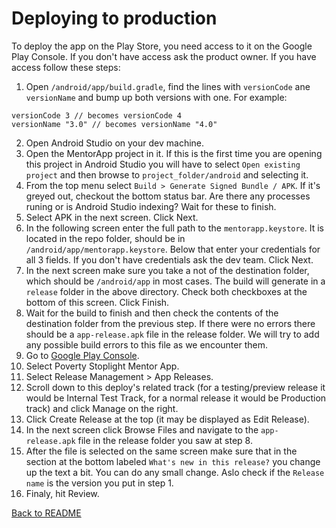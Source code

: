 # Deploying to production

To deploy the app on the Play Store, you need access to it on the Google Play Console. If you don't have access ask the product owner. If you have access follow these steps:

1. Open `/android/app/build.gradle`, find the lines with `versionCode` ane `versionName` and bump up both versions with one. For example:

```
versionCode 3 // becomes versionCode 4
versionName "3.0" // becomes versionName "4.0"
```

2. Open Android Studio on your dev machine.
3. Open the MentorApp project in it. If this is the first time you are opening this project in Android Studio you will have to select `Open existing project` and then browse to `project_folder/android` and selecting it.
4. From the top menu select `Build > Generate Signed Bundle / APK`. If it's greyed out, checkout the bottom status bar. Are there any processes runing or is Android Studio indexing? Wait for these to finish.
5. Select APK in the next screen. Click Next.
6. In the following screen enter the full path to the `mentorapp.keystore`. It is located in the repo folder, should be in `/android/app/mentorapp.keystore`. Below that enter your credentials for all 3 fields. If you don't have credentials ask the dev team. Click Next.
7. In the next screen make sure you take a not of the destination folder, which should be `/android/app` in most cases. The build will generate in a `release` folder in the above directory. Check both checkboxes at the bottom of this screen. Click Finish.
8. Wait for the build to finish and then check the contents of the destination folder from the previous step. If there were no errors there should be a `app-release.apk` file in the release folder. We will try to add any possible build errors to this file as we encounter them.
9. Go to [Google Play Console](https://play.google.com/apps/publish/).
10. Select Poverty Stoplight Mentor App.
11. Select Release Management > App Releases.
12. Scroll down to this deploy's related track (for a testing/preview release it would be Internal Test Track, for a normal release it would be Production track) and click Manage on the right.
13. Click Create Release at the top (it may be displayed as Edit Release).
14. In the next screen click Browse Files and navigate to the `app-release.apk` file in the release folder you saw at step 8.
15. After the file is selected on the same screen make sure that in the section at the bottom labeled `What's new in this release?` you change up the text a bit. You can do any small change. Aslo check if the `Release name` is the version you put in step 1.
16. Finaly, hit Review.

[Back to README](README.md)

